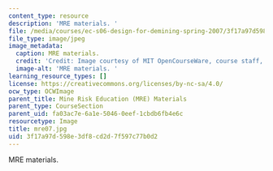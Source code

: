 ```yaml
---
content_type: resource
description: 'MRE materials. '
file: /media/courses/ec-s06-design-for-demining-spring-2007/3f17a97d598e3df8cd2d7f597c77b0d2_mre07.jpg
file_type: image/jpeg
image_metadata:
  caption: MRE materials.
  credit: 'Credit: Image courtesy of MIT OpenCourseWare, course staff, and students.'
  image-alt: 'MRE materials. '
learning_resource_types: []
license: https://creativecommons.org/licenses/by-nc-sa/4.0/
ocw_type: OCWImage
parent_title: Mine Risk Education (MRE) Materials
parent_type: CourseSection
parent_uid: fa03ac7e-6a1e-5046-0eef-1cbdb6fb4e6c
resourcetype: Image
title: mre07.jpg
uid: 3f17a97d-598e-3df8-cd2d-7f597c77b0d2
---
```

MRE materials. 
